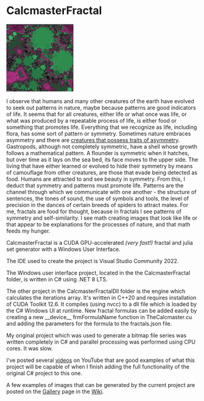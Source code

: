 # CalcmasterFractal

![fractalsnakes](fractal_mouse.jpg)

I observe that humans and many other creatures of the earth have evolved to seek out patterns in nature, maybe because patterns are good indicators of life.  It seems that for all creatures, either life or what once was life, or what was produced by a repeatable process of life, is either food or something that promotes life.  Everything that we recognize as life, including flora, has some sort of pattern or symmetry.  Sometimes nature embraces asymmetry and there are [creatures that possess traits of asymmetry](https://www.worldatlas.com/feature/10-animals-that-are-asymmetrical.html).  Gastropods, although not completely symmetric, have a shell whose growth follows a mathematical pattern.  A flounder is symmetric when it hatches, but over time as it lays on the sea bed, its face moves to the upper side.  The living that have either learned or evolved to hide their symmetry by means of camouflage from other creatures, are those that evade being detected as food.  Humans are attracted to and see beauty in symmetry. From this, I deduct that symmetry and patterns must promote life.  Patterns are the channel through which we communicate with one another - the structure of sentences, the tones of sound, the use of symbols and tools, the level of precision in the dances of certain breeds of spiders to attract mates.  For me, fractals are food for thought, because in fractals I see patterns of symmetry and self-similarity.  I see math creating images that look like life or that appear to be explanations for the processes of nature, and that math feeds my hunger.

CalcmasterFractal is a CUDA GPU-accelerated *(very fast!)* fractal and julia set generator with a Windows User Interface.

The IDE used to create the project is Visual Studio Community 2022.

The Windows user interface project, located in the the CalcmasterFractal folder, is written in C# using .NET 8 LTS.

The other project in the CalcmasterFractalDll folder is the engine which calculates the iterations array.  It's written in C++20 and requires installation of CUDA Toolkit 12.6.  It compiles (using nvcc) to a dll file which is loaded by the C# Windows UI at runtime.  New fractal formulas can be added easily by creating a new \_\_device\_\_ frmFormulaName function in TheCalcmaster.cu and adding the parameters for the formula to the fractals.json file.

My original project which was used to generate a bitmap file series was written completely in C# and parallel processing was performed using CPU cores.  It was slow.

I've posted several [videos](https://www.youtube.com/@fractalsnakes840) on YouTube that are good examples of what this project will be capable of when I finish adding the full functionality of the original C# project to this one.

A few examples of images that can be generated by the current project are posted on the [Gallery](https://github.com/gcarriveau/CalcmasterFractal/wiki/Gallery) page in the [Wiki](https://github.com/gcarriveau/CalcmasterFractal/wiki).


